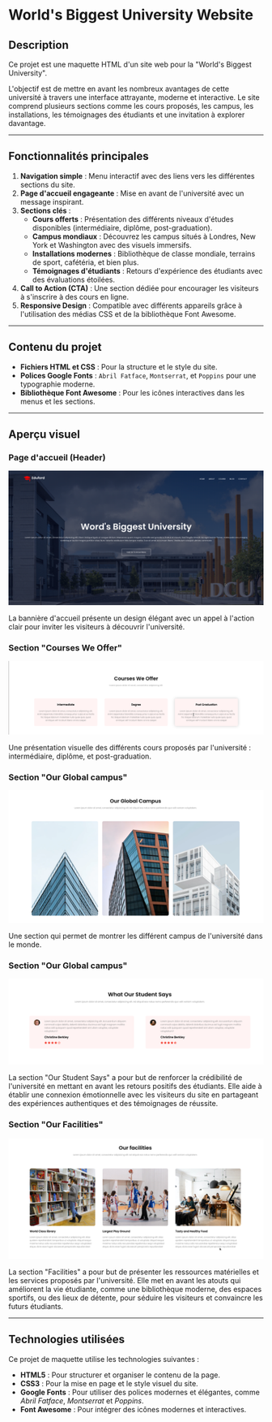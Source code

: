 # World's Biggest University Website

## Description
Ce projet est une maquette HTML d'un site web pour la "World's Biggest University".

L'objectif est de mettre en avant les nombreux avantages de cette université à travers une interface attrayante, moderne et interactive. Le site comprend plusieurs sections comme les cours proposés, les campus, les installations, les témoignages des étudiants et une invitation à explorer davantage.

---

## Fonctionnalités principales
1. **Navigation simple** : Menu interactif avec des liens vers les différentes sections du site.
2. **Page d'accueil engageante** : Mise en avant de l'université avec un message inspirant.
3. **Sections clés** :
    - **Cours offerts** : Présentation des différents niveaux d'études disponibles (intermédiaire, diplôme, post-graduation).
    - **Campus mondiaux** : Découvrez les campus situés à Londres, New York et Washington avec des visuels immersifs.
    - **Installations modernes** : Bibliothèque de classe mondiale, terrains de sport, cafétéria, et bien plus.
    - **Témoignages d'étudiants** : Retours d'expérience des étudiants avec des évaluations étoilées.
4. **Call to Action (CTA)** : Une section dédiée pour encourager les visiteurs à s'inscrire à des cours en ligne.
5. **Responsive Design** : Compatible avec différents appareils grâce à l'utilisation des médias CSS et de la bibliothèque Font Awesome.

---

## Contenu du projet
- **Fichiers HTML et CSS** : Pour la structure et le style du site.
- **Polices Google Fonts** : `Abril Fatface`, `Montserrat`, et `Poppins` pour une typographie moderne.
- **Bibliothèque Font Awesome** : Pour les icônes interactives dans les menus et les sections.
---

## Aperçu visuel

### Page d'accueil (Header)
![Page d'accueil](assets/header.png)

La bannière d'accueil présente un design élégant avec un appel à l'action clair pour inviter les visiteurs à découvrir l'université.

### Section "Courses We Offer"
![Section des cours](assets/offers.png)

Une présentation visuelle des différents cours proposés par l'université : intermédiaire, diplôme, et post-graduation.

### Section "Our Global campus"
![Section des campus](assets/global_campus.png)

Une section qui permet de montrer les différent campus de l'université dans le monde.

### Section "Our Global campus"
![Section des élèves](assets/student_says.png)

La section "Our Student Says" a pour but de renforcer la crédibilité de l'université en mettant en avant les retours positifs des étudiants. Elle aide à établir une connexion émotionnelle avec les visiteurs du site en partageant des expériences authentiques et des témoignages de réussite.

### Section "Our Facilities"
![Section des facilitées](assets/facilities.png)

La section "Facilities" a pour but de présenter les ressources matérielles et les services proposés par l'université. Elle met en avant les atouts qui améliorent la vie étudiante, comme une bibliothèque moderne, des espaces sportifs, ou des lieux de détente, pour séduire les visiteurs et convaincre les futurs étudiants.

---

## Technologies utilisées

Ce projet de maquette utilise les technologies suivantes :

- **HTML5** : Pour structurer et organiser le contenu de la page.
- **CSS3** : Pour la mise en page et le style visuel du site.
- **Google Fonts** : Pour utiliser des polices modernes et élégantes, comme *Abril Fatface*, *Montserrat* et *Poppins*.
- **Font Awesome** : Pour intégrer des icônes modernes et interactives.